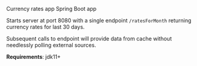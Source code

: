 Currency rates app Spring Boot app

Starts server at port 8080 with a single endpoint `/ratesForMonth` returning currency rates for last 30 days.

Subsequent calls to endpoint will provide data from cache without needlessly polling external sources. 

**Requirements**: jdk11+


